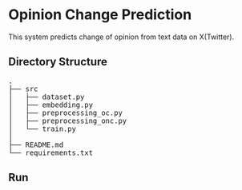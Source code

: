 # Opinion Change Prediction  
This system predicts change of opinion from text data on X(Twitter).  

## Directory Structure  
<pre>
.  
├── src  
│   ├── dataset.py  
│   ├── embedding.py  
│   ├── preprocessing_oc.py  
│   ├── preprocessing_onc.py  
│   └── train.py  
│  
├── README.md  
└── requirements.txt  
</pre>


## Run